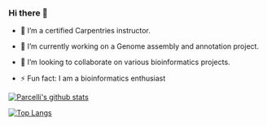 ### Hi there 👋

- 🔭 I’m a certified Carpentries instructor.
- 🌱 I’m currently working on a Genome assembly and annotation project.
- 👯 I’m looking to collaborate on various bioinformatics projects.

- ⚡ Fun fact: I am a bioinformatics enthusiast


[![Parcelli's github stats](https://github-readme-stats.vercel.app/api?username=Parcelli&show_icons=true&theme=radical&hide_rank=false)](https://github.com/Parcelli/github-readme-stats)

[![Top Langs](https://github-readme-stats.vercel.app/api/top-langs/?username=Parcelli)](https://github.com/Parcelli/github-readme-stats)
